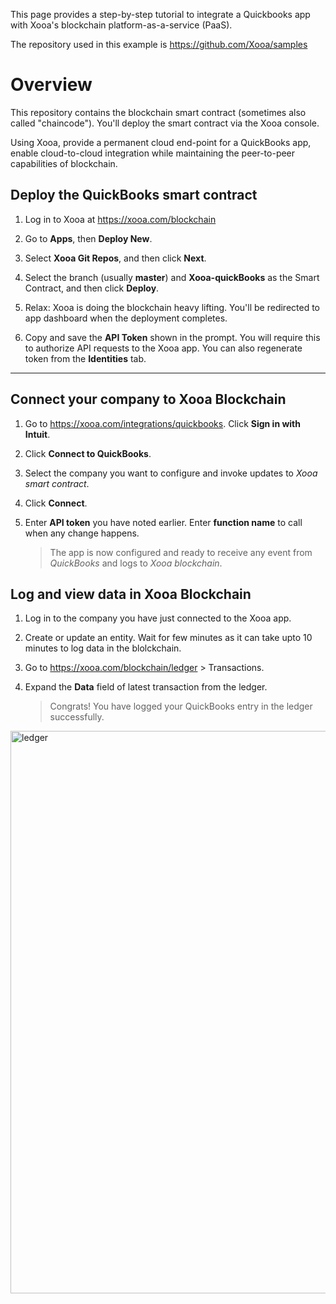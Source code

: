 
This page provides a step-by-step tutorial to integrate a Quickbooks app with Xooa's blockchain platform-as-a-service (PaaS).

The repository used in this example is <https://github.com/Xooa/samples>

# Overview

This repository contains the blockchain smart contract (sometimes also called "chaincode"). You'll deploy the smart contract via the Xooa console.

Using Xooa, provide a permanent cloud end-point for a QuickBooks app, enable cloud-to-cloud integration while maintaining the peer-to-peer capabilities of blockchain.

## Deploy the QuickBooks smart contract 

 
1. Log in to Xooa at <https://xooa.com/blockchain>

2. Go to **Apps**, then **Deploy New**.

3. Select **Xooa Git Repos**, and then click **Next**.

4. Select the branch (usually **master**) and **Xooa-quickBooks** as the Smart Contract, and then click **Deploy**.

5. Relax:  Xooa is doing the blockchain heavy lifting. You'll be redirected to app dashboard when the deployment completes.

6. Copy and save the **API Token** shown in the prompt. You will require this to authorize API requests to the Xooa app. You can also regenerate token from the **Identities** tab.

___

## Connect your company to Xooa Blockchain

1. Go to <https://xooa.com/integrations/quickbooks>. Click **Sign in with Intuit**.

2. Click **Connect to QuickBooks**.

3. Select the company you want to configure and invoke updates to *Xooa smart contract*.

4. Click **Connect**.

5. Enter **API token** you have noted earlier. Enter **function name** to call when any change happens.

	> The app is now configured and ready to receive any event from *QuickBooks* and logs to *Xooa blockchain*.

## Log and view data in Xooa Blockchain

1. Log in to the company you have just connected to the Xooa app.

2. Create or update an entity. Wait for few minutes as it can take upto 10 minutes to log data in the blolckchain.

3. Go to <https://xooa.com/blockchain/ledger> > Transactions.

4. Expand the **Data** field of latest transaction from the ledger.

	> Congrats! You have logged your QuickBooks entry in the ledger successfully.

<img src="https://github.com/Xooa/samples/blob/master/images/qb_ledger.png" alt="ledger" width="900px"/>
